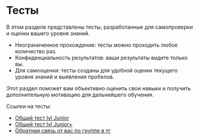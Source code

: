 # Тесты

В этом разделе представлены тесты, разработанные для самопроверки и оценки вашего уровня знаний.

* Неограниченное прохождение: тесты можно проходить любое количество раз.
* Конфиденциальность результатов: ваши результаты видите только вы.
* Для самооценки: тесты созданы для удобной оценки текущего уровня знаний и выявления пробелов.

Этот раздел поможет вам объективно оценить свои навыки и получить дополнительную мотивацию для дальнейшего обучения.

Ссылки на тесты:


* [Общий тест lvl Junior](https://forms.gle/qh5qHswCjBZnFjc37)
* [Общий тест lvl Junior+](https://forms.gle/roGw6TYbZ6x1BTww6)
* [Обратная связь от вас по группе в тг](https://docs.google.com/forms/d/e/1FAIpQLSfg4LjOrslpjV7ZM2krtz_lXtwkYLDsjEg64rZ-2_uDR8KGxQ/viewform)